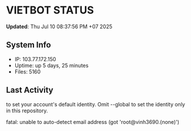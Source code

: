 # VIETBOT STATUS
**Updated**: Thu Jul 10 08:37:56 PM +07 2025

## System Info
- IP: 103.77.172.150
- Uptime: up 5 days, 25 minutes
- Files: 5160

## Last Activity

to set your account's default identity.
Omit --global to set the identity only in this repository.

fatal: unable to auto-detect email address (got 'root@vinh3690.(none)')
